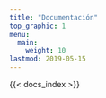 ```yaml
---
title: "Documentación"
top_graphic: 1
menu:
  main:
    weight: 10
lastmod: 2019-05-15
---
```


{{< docs_index >}}
